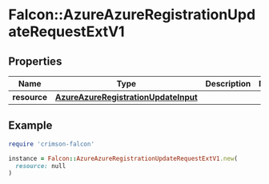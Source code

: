 # Falcon::AzureAzureRegistrationUpdateRequestExtV1

## Properties

| Name | Type | Description | Notes |
| ---- | ---- | ----------- | ----- |
| **resource** | [**AzureAzureRegistrationUpdateInput**](AzureAzureRegistrationUpdateInput.md) |  |  |

## Example

```ruby
require 'crimson-falcon'

instance = Falcon::AzureAzureRegistrationUpdateRequestExtV1.new(
  resource: null
)
```

